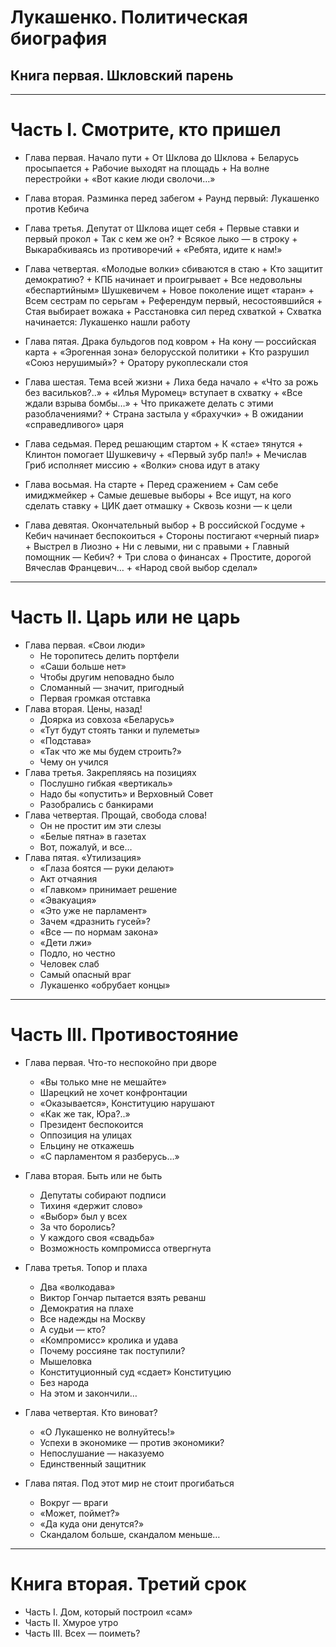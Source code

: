 # Лукашенко. Политическая биография
## Книга первая. Шкловский парень

---

# Часть I. Смотрите, кто пришел

+ Глава первая. Начало пути
        + От Шклова до Шклова
        + Беларусь просыпается
        + Рабочие выходят на площадь
        + На волне перестройки
        + «Вот какие люди сволочи…»

+ Глава вторая. Разминка перед забегом
        + Раунд первый: Лукашенко против Кебича

+ Глава третья. Депутат от Шклова ищет себя
            + Первые ставки и первый прокол
            + Так с кем же он?
            + Всякое лыко — в строку
            + Выкарабкиваясь из противоречий
            + «Ребята, идите к нам\!»

+ Глава четвертая. «Молодые волки» сбиваются в стаю
            + Кто защитит демократию?
            + КПБ начинает и проигрывает
            + Все недовольны «беспартийным» Шушкевичем
            + Новое поколение ищет «таран»
            + Всем сестрам по серьгам
            + Референдум первый, несостоявшийся
            + Стая выбирает вожака
            + Расстановка сил перед схваткой
            + Схватка начинается: Лукашенко нашли работу

+ Глава пятая. Драка бульдогов под ковром
            + На кону — российская карта
            + «Эрогенная зона» белорусской политики
            + Кто разрушил «Союз нерушимый»?
            + Оратору рукоплескали стоя

+ Глава шестая. Тема всей жизни
            + Лиха беда начало
            + «Что за рожь без васильков?..»
            + «Илья Муромец» вступает в схватку
            + «Все ждали взрыва бомбы…»
            + Что прикажете делать с этими разоблачениями?
            + Страна застыла у «брахучки»
            + В ожидании «справедливого» царя

+ Глава седьмая. Перед решающим стартом
            + К «стае» тянутся
            + Клинтон помогает Шушкевичу
            + «Первый зубр пал\!»
            + Мечислав Гриб исполняет миссию
            + «Волки» снова идут в атаку

+ Глава восьмая. На старте
            + Перед сражением
            + Сам себе имиджмейкер
            + Самые дешевые выборы
            + Все ищут, на кого сделать ставку
            + ЦИК дает отмашку
            + Сквозь козни — к цели

+ Глава девятая. Окончательный выбор
            + В российской Госдуме
            + Кебич начинает беспокоиться
            + Стороны постигают «черный пиар»
            + Выстрел в Лиозно
            + Ни с левыми, ни с правыми
            + Главный помощник — Кебич?
            + Три слова о финансах
            + Простите, дорогой Вячеслав Францевич…
            + «Народ свой выбор сделал»


---

# Часть II. Царь или не царь

+ Глава первая. «Свои люди»
    + Не торопитесь делить портфели
    + «Саши больше нет»
    + Чтобы другим неповадно было
    + Сломанный — значит, пригодный
    + Первая громкая отставка
+ Глава вторая. Цены, назад\!
    + Доярка из совхоза «Беларусь»
    + «Тут будут стоять танки и пулеметы»
    + «Подстава»
    + «Так что же мы будем строить?»
    + Чему он учился
+ Глава третья. Закрепляясь на позициях
    + Послушно гибкая «вертикаль»
    + Надо бы «опустить» и Верховный Совет
    + Разобрались с банкирами
+ Глава четвертая. Прощай, свобода слова\!
    + Он не простит им эти слезы
    + «Белые пятна» в газетах
    + Вот, пожалуй, и все…
+ Глава пятая. «Утилизация»
    + «Глаза боятся — руки делают»
    + Акт отчаяния
    + «Главком» принимает решение
    + «Эвакуация»
    + «Это уже не парламент»
    + Зачем «дразнить гусей»?
    + «Все — по нормам закона»
    + «Дети лжи»
    + Подло, но честно
    + Человек слаб
    + Самый опасный враг
    + Лукашенко «обрубает концы»

---

# Часть III. Противостояние
    
+ Глава первая. Что-то неспокойно при дворе
    + «Вы только мне не мешайте»
    + Шарецкий не хочет конфронтации
    + «Оказывается», Конституцию нарушают
    + «Как же так, Юра?..»
    + Президент беспокоится
    + Оппозиция на улицах
    + Ельцину не откажешь
    + «С парламентом я разберусь…»

+ Глава вторая. Быть или не быть
    + Депутаты собирают подписи
    + Тихиня «держит слово»
    + «Выбор» был у всех
    + За что боролись?
    + У каждого своя «свадьба»
    + Возможность компромисса отвергнута

+ Глава третья. Топор и плаха
    + Два «волкодава»
    + Виктор Гончар пытается взять реванш
    + Демократия на плахе
    + Все надежды на Москву
    + А судьи — кто?
    + «Компромисс» кролика и удава
    + Почему россияне так поступили?
    + Мышеловка
    + Конституционный суд «сдает» Конституцию
    + Без народа
    + На этом и закончили…

+ Глава четвертая. Кто виноват?
    + «О Лукашенко не волнуйтесь\!»
    + Успехи в экономике — против экономики?
    + Непослушание — наказуемо
    + Единственный защитник

+ Глава пятая. Под этот мир не стоит прогибаться
    + Вокруг — враги
    + «Может, поймет?»
    + «Да куда они денутся?»
    + Скандалом больше, скандалом меньше…



---

# Книга вторая. Третий срок

+ Часть I. Дом, который построил «сам»
+ Часть II. Хмурое утро
+ Часть III. Всех — поиметь?
